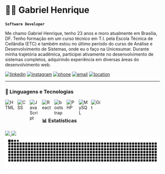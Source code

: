# 👨‍💻 Gabriel Henrique

**`Software Developer`**

Me chamo Gabriel Henrique, tenho 23 anos e moro atualmente em Brasília, DF. Tenho formação em um curso técnico em T.I. pela Escola Técnica de Ceilândia (ETC) e também estou no último período do curso de Análise e Desenvolvimento de Sistemas, onde eu o faço na Unicesumar. Durante minha trajetória acadêmica, participei ativamente no desenvolvimento de sistemas completos, adquirindo experiência em diversas áreas do desenvolvimento web.

[![linkedin](https://custom-icon-badges.demolab.com/badge/-Linkedin-blue?style=for-the-badge&logo=logo-do-linkedin)](https://www.linkedin.com/in/gabriel-henrique-developer/)
[![instagram](https://custom-icon-badges.demolab.com/badge/-Instagram-F25278?style=for-the-badge&logo=logo-do-instagram)](https://www.instagram.com/gabrielhenss/)
[![phone](https://custom-icon-badges.demolab.com/badge/-whatsapp-palegreenn?style=for-the-badge&logo=logo-do-whatsapp)](https://wa.me/5561999311413)
[![email](https://custom-icon-badges.demolab.com/badge/-gabrielhss.dev@gmail.com-red?style=for-the-badge&logo=mail&logoColor=white)]()
[![location](https://custom-icon-badges.demolab.com/badge/Brasília-Brazil-green?style=for-the-badge&logo=location&logoColor=white)]()

---

### 🤖 Linguagens e Tecnologias


<img
    align="left"
    alt="HTML"
    title="HTML"
    width="30px"
    style="padding-right: 10px;"
    src="https://cdn.jsdelivr.net/gh/devicons/devicon@latest/icons/html5/html5-original.svg" />


<img
    align="left"
    alt="CSS"
    title="CSS"
    width="30px"
    style="padding-right: 10px;"
    src="https://cdn.jsdelivr.net/gh/devicons/devicon@latest/icons/css3/css3-original.svg" />

<img
    align="left"
    alt="JavaScript"
    title="JavaScript"
    width="30px"
    style="padding-right: 10px;"
    src="https://cdn.jsdelivr.net/gh/devicons/devicon@latest/icons/javascript/javascript-original.svg" />

<img
    align="left"
    alt="React"
    title="React"
    width="30px"
    style="padding-right: 10px;"
    src="https://cdn.jsdelivr.net/gh/devicons/devicon@latest/icons/react/react-original.svg" />

<img
    align="left"
    alt="bootstrap"
    title="bootstrap"
    width="30px"
    style="padding-right: 10px;"
    src="https://cdn.jsdelivr.net/gh/devicons/devicon@latest/icons/bootstrap/bootstrap-original.svg" />

<img
    align="left"
    alt="PHP"
    title="PHP"
    width="30px"
    style="padding-right: 10px;"
    src="https://cdn.jsdelivr.net/gh/devicons/devicon@latest/icons/php/php-original.svg" />

<img
    align="left"
    alt="MySQL"
    title="MySQL"
    width="30px"
    style="padding-right: 10px;"
    src="https://cdn.jsdelivr.net/gh/devicons/devicon@latest/icons/mysql/mysql-original.svg" />

<img
    align="left"
    alt="Git"
    title="Git"
    width="30px"
    style="padding-right: 10px;"
    src="https://cdn.jsdelivr.net/gh/devicons/devicon@latest/icons/git/git-original.svg" />

<br>
<br>

### 📊 Estatísticas

<div>
    <a href="https://beacons.ai/anagabiss">
    <img height="180em" src="https://github-readme-stats.vercel.app/api?username=gabrielhenss&show_icons=false&theme=dracula&include_all_commits=true&count_private=true"/>
    <img height="180em" src="https://github-readme-stats.vercel.app/api/top-langs/?username=gabrielhenss&layout=compact&langs_count=16&theme=dracula"/>
<div/>

<picture align="center">
  <source media="(prefers-color-scheme: dark)" srcset="https://raw.githubusercontent.com/gabrielhenss/gabrielhenss/output/github-contribution-grid-snake-dark.svg">
  <source media="(prefers-color-scheme: light)" srcset="https://raw.githubusercontent.com/gabrielhenss/gabrielhenss/output/github-contribution-grid-snake-dark.svg">
  <img align="center" alt="github contribution grid snake animation" src="https://raw.githubusercontent.com/gabrielhenss/gabrielhenss/output/github-contribution-grid-snake.svg">
</picture>
